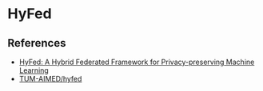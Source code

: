 # HyFed

## References

- [HyFed: A Hybrid Federated Framework for Privacy-preserving Machine Learning](https://arxiv.org/abs/2105.10545)
- [TUM-AIMED/hyfed](https://github.com/TUM-AIMED/hyfed)
